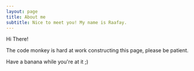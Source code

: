 ```yaml
---
layout: page
title: About me
subtitle: Nice to meet you! My name is Raafay.
---
```


Hi There!

The code monkey is hard at work constructing this page, please be patient. 

Have a banana while you're at it ;)
